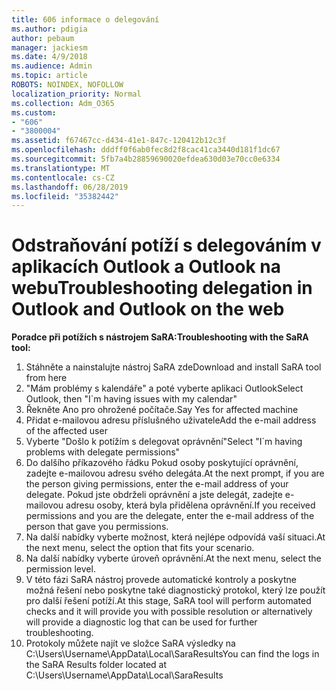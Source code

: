 ```yaml
---
title: 606 informace o delegování
ms.author: pdigia
author: pebaum
manager: jackiesm
ms.date: 4/9/2018
ms.audience: Admin
ms.topic: article
ROBOTS: NOINDEX, NOFOLLOW
localization_priority: Normal
ms.collection: Adm_O365
ms.custom:
- "606"
- "3800004"
ms.assetid: f67467cc-d434-41e1-847c-120412b12c3f
ms.openlocfilehash: dddff0f6ab0fec8d2f8cac41ca3440d181f1dc67
ms.sourcegitcommit: 5fb7a4b28859690020efdea630d03e70cc0e6334
ms.translationtype: MT
ms.contentlocale: cs-CZ
ms.lasthandoff: 06/28/2019
ms.locfileid: "35382442"
---
```

# <a name="troubleshooting-delegation-in-outlook-and-outlook-on-the-web"></a><span data-ttu-id="0e807-102">Odstraňování potíží s delegováním v aplikacích Outlook a Outlook na webu</span><span class="sxs-lookup"><span data-stu-id="0e807-102">Troubleshooting delegation in Outlook and Outlook on the web</span></span>

<span data-ttu-id="0e807-103">**Poradce při potížích s nástrojem SaRA:**</span><span class="sxs-lookup"><span data-stu-id="0e807-103">**Troubleshooting with the SaRA tool:**</span></span>

1. <span data-ttu-id="0e807-104">Stáhněte a nainstalujte nástroj SaRA zde</span><span class="sxs-lookup"><span data-stu-id="0e807-104">Download and install SaRA tool from here</span></span>
1. <span data-ttu-id="0e807-105">"Mám problémy s kalendáře" a poté vyberte aplikaci Outlook</span><span class="sxs-lookup"><span data-stu-id="0e807-105">Select Outlook, then "I\`m having issues with my calendar"</span></span>
1. <span data-ttu-id="0e807-106">Řekněte Ano pro ohrožené počítače.</span><span class="sxs-lookup"><span data-stu-id="0e807-106">Say Yes for affected machine</span></span>
1. <span data-ttu-id="0e807-107">Přidat e-mailovou adresu příslušného uživatele</span><span class="sxs-lookup"><span data-stu-id="0e807-107">Add the e-mail address of the affected user</span></span>
1. <span data-ttu-id="0e807-108">Vyberte "Došlo k potížím s delegovat oprávnění"</span><span class="sxs-lookup"><span data-stu-id="0e807-108">Select "I\`m having problems with delegate permissions"</span></span>
1. <span data-ttu-id="0e807-109">Do dalšího příkazového řádku Pokud osoby poskytující oprávnění, zadejte e-mailovou adresu svého delegáta.</span><span class="sxs-lookup"><span data-stu-id="0e807-109">At the next prompt, if you are the person giving permissions, enter the e-mail address of your delegate.</span></span> <span data-ttu-id="0e807-110">Pokud jste obdrželi oprávnění a jste delegát, zadejte e-mailovou adresu osoby, která byla přidělena oprávnění.</span><span class="sxs-lookup"><span data-stu-id="0e807-110">If you received permissions and you are the delegate, enter the e-mail address of the person that gave you permissions.</span></span>
1. <span data-ttu-id="0e807-111">Na další nabídky vyberte možnost, která nejlépe odpovídá vaší situaci.</span><span class="sxs-lookup"><span data-stu-id="0e807-111">At the next menu, select the option that fits your scenario.</span></span>
1. <span data-ttu-id="0e807-112">Na další nabídky vyberte úroveň oprávnění.</span><span class="sxs-lookup"><span data-stu-id="0e807-112">At the next menu, select the permission level.</span></span>
1. <span data-ttu-id="0e807-113">V této fázi SaRA nástroj provede automatické kontroly a poskytne možná řešení nebo poskytne také diagnostický protokol, který lze použít pro další řešení potíží.</span><span class="sxs-lookup"><span data-stu-id="0e807-113">At this stage, SaRA tool will perform automated checks and it will provide you with possible resolution or alternatively will provide a diagnostic log that can be used for further troubleshooting.</span></span>
1. <span data-ttu-id="0e807-114">Protokoly můžete najít ve složce SaRA výsledky na C:\Users\Username\AppData\Local\SaraResults</span><span class="sxs-lookup"><span data-stu-id="0e807-114">You can find the logs in the SaRA Results folder located at C:\Users\Username\AppData\Local\SaraResults</span></span>
